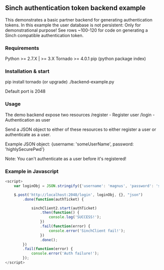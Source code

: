 ## Sinch authentication token backend example

This demonstrates a basic partner backend for generating authentication tokens. 
In this example the user database is not persistent: Only for demonstrational purpose!
See rows ~100-120 for code on generating a Sinch compatible authentication token.


### Requirements
Python >= 2.7.X | >= 3.X
Tornado >= 4.0.1
pip (python package index)


### Installation & start
pip install tornado (or upgrade)
./backend-example.py

Default port is 2048


### Usage
The demo backend expose two resources
/register - Register user
/login - Authentication as user

Send a JSON object to either of these resources to either register a user or authenticate as a user.

Example JSON object: {username: 'someUserName', password: 'highlySecurePwd'}

Note: You can't authenticate as a user before it's registered!


### Example in Javascript

```javascript
<script>
	var loginObj = JSON.stringify({'username': 'magnus', 'password': 'superSecure'});

	$.post('http://localhost:2048/login', loginObj, {}, "json")
		.done(function(authTicket) {

			sinchClient2.start(authTicket)
				.then(function() {
					console.log('SUCCESS!');
				})
				.fail(function(error) {
					console.error('SinchClient fail!');
				})
				.done();
		})
		.fail(function(error) {
			console.error('Auth failure!');
		});
</script>
```


